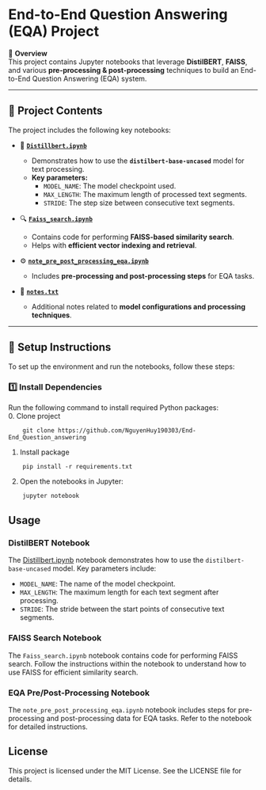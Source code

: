 # **End-to-End Question Answering (EQA) Project**  

📌 **Overview**  
This project contains Jupyter notebooks that leverage **DistilBERT**, **FAISS**, and various **pre-processing & post-processing** techniques to build an End-to-End Question Answering (EQA) system.

---

## 🚀 **Project Contents**  

The project includes the following key notebooks:  

- 📌 **[`Distillbert.ipynb`](./Distillbert.ipynb)**  
  - Demonstrates how to use the **`distilbert-base-uncased`** model for text processing.  
  - **Key parameters:**  
    - `MODEL_NAME`: The model checkpoint used.  
    - `MAX_LENGTH`: The maximum length of processed text segments.  
    - `STRIDE`: The step size between consecutive text segments.  

- 🔍 **[`Faiss_search.ipynb`](./Faiss_search.ipynb)**  
  - Contains code for performing **FAISS-based similarity search**.  
  - Helps with **efficient vector indexing and retrieval**.  

- ⚙️ **[`note_pre_post_processing_eqa.ipynb`](./note_pre_post_processing_eqa.ipynb)**  
  - Includes **pre-processing and post-processing steps** for EQA tasks.  

- 📝 **[`notes.txt`](./notes.txt)**  
  - Additional notes related to **model configurations and processing techniques**.  

---

## 📌 **Setup Instructions**  

To set up the environment and run the notebooks, follow these steps:  

### 1️⃣ **Install Dependencies**  
Run the following command to install required Python packages:  
0. Clone project    
```
    git clone https://github.com/NguyenHuy190303/End-End_Question_answering
```
1. Install package    
```
    pip install -r requirements.txt
```

2. Open the notebooks in Jupyter:
```sh
    jupyter notebook
```

## Usage

### DistilBERT Notebook

The [Distillbert.ipynb](http://_vscodecontentref_/1) notebook demonstrates how to use the `distilbert-base-uncased` model. Key parameters include:

- `MODEL_NAME`: The name of the model checkpoint.
- `MAX_LENGTH`: The maximum length for each text segment after processing.
- `STRIDE`: The stride between the start points of consecutive text segments.

### FAISS Search Notebook

The `Faiss_search.ipynb` notebook contains code for performing FAISS search. Follow the instructions within the notebook to understand how to use FAISS for efficient similarity search.

### EQA Pre/Post-Processing Notebook

The `note_pre_post_processing_eqa.ipynb` notebook includes steps for pre-processing and post-processing data for EQA tasks. Refer to the notebook for detailed instructions.

## License

This project is licensed under the MIT License. See the LICENSE file for details.